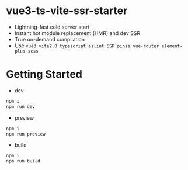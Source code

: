 # vue3-ts-vite-ssr-starter

- Lightning-fast cold server start
- Instant hot module replacement (HMR) and dev SSR
- True on-demand compilation
- Use `vue3 vite2.0 typescript eslint SSR pinia vue-router element-plus scss`

# Getting Started

- dev

```bash
npm i
npm run dev
```

- preview

```bash
npm i
npm run preview
```

- build

```bash
npm i
npm run build
```
